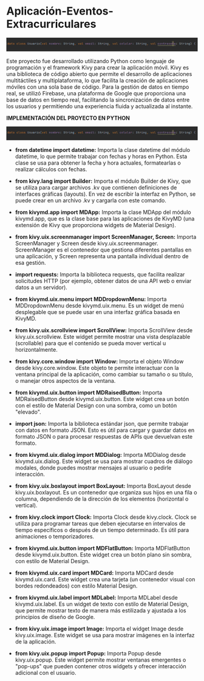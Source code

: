 # Aplicación-Eventos-Extracurriculares

![image](https://github.com/LauraP30/Proyecto-Gestion-Prestamos/blob/main/1.png?raw=true) 

Este proyecto fue desarrollado utilizando Python como lenguaje de programación y el framework Kivy para crear la aplicación móvil. Kivy es una biblioteca de código abierto que permite el desarrollo de aplicaciones multitáctiles y multiplataforma, lo que facilita la creación de aplicaciones móviles con una sola base de código. Para la gestión de datos en tiempo real, se utilizó Firebase, una plataforma de Google que proporciona una base de datos en tiempo real, facilitando la sincronización de datos entre los usuarios y permitiendo una experiencia fluida y actualizada al instante.

**IMPLEMENTACIÓN DEL PROYECTO EN PYTHON**

![image](https://github.com/LauraP30/Proyecto-Gestion-Prestamos/blob/main/1.png?raw=true) 

- **from datetime import datetime:**
  Importa la clase datetime del módulo datetime, lo que permite trabajar con fechas y horas en Python. Esta clase se usa para obtener la fecha y hora actuales, formatearlas o realizar cálculos con fechas.

- **from kivy.lang import Builder:**
  Importa el módulo Builder de Kivy, que se utiliza para cargar archivos .kv que contienen definiciones de interfaces gráficas (layouts). En vez de escribir la interfaz en Python, se puede crear en un archivo .kv y cargarla con este comando.

- **from kivymd.app import MDApp:**
  Importa la clase MDApp del módulo kivymd.app, que es la clase base para las aplicaciones de KivyMD (una extensión de Kivy que proporciona widgets de Material Design).

- **from kivy.uix.screenmanager import ScreenManager, Screen:**
  Importa ScreenManager y Screen desde kivy.uix.screenmanager. ScreenManager es el contenedor que gestiona diferentes pantallas en una aplicación, y Screen representa una pantalla individual dentro de esa gestión.

- **import requests:**
  Importa la biblioteca requests, que facilita realizar solicitudes HTTP (por ejemplo, obtener datos de una API web o enviar datos a un servidor).

- **from kivymd.uix.menu import MDDropdownMenu:**
  Importa MDDropdownMenu desde kivymd.uix.menu. Es un widget de menú desplegable que se puede usar en una interfaz gráfica basada en KivyMD.

- **from kivy.uix.scrollview import ScrollView:**
  Importa ScrollView desde kivy.uix.scrollview. Este widget permite mostrar una vista desplazable (scrollable) para que el contenido se pueda mover vertical u horizontalmente.

- **from kivy.core.window import Window:**
  Importa el objeto Window desde kivy.core.window. Este objeto te permite interactuar con la ventana principal de la aplicación, como cambiar su tamaño o su título, o manejar otros aspectos de la ventana.

- **from kivymd.uix.button import MDRaisedButton:**
  Importa MDRaisedButton desde kivymd.uix.button. Este widget crea un botón con el estilo de Material Design con una sombra, como un botón "elevado".

- **import json:**
  Importa la biblioteca estándar json, que permite trabajar con datos en formato JSON. Esto es útil para cargar y guardar datos en formato JSON o para procesar respuestas de APIs que devuelvan este formato.

- **from kivymd.uix.dialog import MDDialog:**
  Importa MDDialog desde kivymd.uix.dialog. Este widget se usa para mostrar cuadros de diálogo modales, donde puedes mostrar mensajes al usuario o pedirle interacción.

- **from kivy.uix.boxlayout import BoxLayout:**
  Importa BoxLayout desde kivy.uix.boxlayout. Es un contenedor que organiza sus hijos en una fila o columna, dependiendo de la dirección de los elementos (horizontal o vertical).

- **from kivy.clock import Clock:**
  Importa Clock desde kivy.clock. Clock se utiliza para programar tareas que deben ejecutarse en intervalos de tiempo específicos o después de un tiempo determinado. Es útil para animaciones o temporizadores.

- **from kivymd.uix.button import MDFlatButton:**
  Importa MDFlatButton desde kivymd.uix.button. Este widget crea un botón plano sin sombra, con estilo de Material Design.

- **from kivymd.uix.card import MDCard:**
  Importa MDCard desde kivymd.uix.card. Este widget crea una tarjeta (un contenedor visual con bordes redondeados) con estilo Material Design.

- **from kivymd.uix.label import MDLabel:**
  Importa MDLabel desde kivymd.uix.label. Es un widget de texto con estilo de Material Design, que permite mostrar texto de manera más estilizada y ajustada a los principios de diseño de Google.

- **from kivy.uix.image import Image:**
  Importa el widget Image desde kivy.uix.image. Este widget se usa para mostrar imágenes en la interfaz de la aplicación.

- **from kivy.uix.popup import Popup:**
  Importa Popup desde kivy.uix.popup. Este widget permite mostrar ventanas emergentes o "pop-ups" que pueden contener otros widgets y ofrecer interacción adicional con el usuario.
